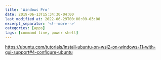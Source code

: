 ```yaml
---
title: 'Windows Pro'
date: 2019-06-13T15:34:30-04:00
last_modified_at: 2022-06-29T00:00:00-03:00
excerpt_separator: '<!--more-->'
categories: [apps]
tags: [command line, power shell]
---
```


https://ubuntu.com/tutorials/install-ubuntu-on-wsl2-on-windows-11-with-gui-support#4-configure-ubuntu